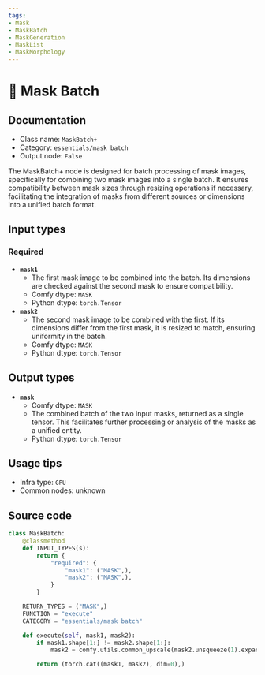 ```yaml
---
tags:
- Mask
- MaskBatch
- MaskGeneration
- MaskList
- MaskMorphology
---
```


# 🔧 Mask Batch
## Documentation
- Class name: `MaskBatch+`
- Category: `essentials/mask batch`
- Output node: `False`

The MaskBatch+ node is designed for batch processing of mask images, specifically for combining two mask images into a single batch. It ensures compatibility between mask sizes through resizing operations if necessary, facilitating the integration of masks from different sources or dimensions into a unified batch format.
## Input types
### Required
- **`mask1`**
    - The first mask image to be combined into the batch. Its dimensions are checked against the second mask to ensure compatibility.
    - Comfy dtype: `MASK`
    - Python dtype: `torch.Tensor`
- **`mask2`**
    - The second mask image to be combined with the first. If its dimensions differ from the first mask, it is resized to match, ensuring uniformity in the batch.
    - Comfy dtype: `MASK`
    - Python dtype: `torch.Tensor`
## Output types
- **`mask`**
    - Comfy dtype: `MASK`
    - The combined batch of the two input masks, returned as a single tensor. This facilitates further processing or analysis of the masks as a unified entity.
    - Python dtype: `torch.Tensor`
## Usage tips
- Infra type: `GPU`
- Common nodes: unknown


## Source code
```python
class MaskBatch:
    @classmethod
    def INPUT_TYPES(s):
        return {
            "required": {
                "mask1": ("MASK",),
                "mask2": ("MASK",),
            }
        }

    RETURN_TYPES = ("MASK",)
    FUNCTION = "execute"
    CATEGORY = "essentials/mask batch"

    def execute(self, mask1, mask2):
        if mask1.shape[1:] != mask2.shape[1:]:
            mask2 = comfy.utils.common_upscale(mask2.unsqueeze(1).expand(-1,3,-1,-1), mask1.shape[2], mask1.shape[1], upscale_method='bicubic', crop='center')[:,0,:,:]

        return (torch.cat((mask1, mask2), dim=0),)

```
